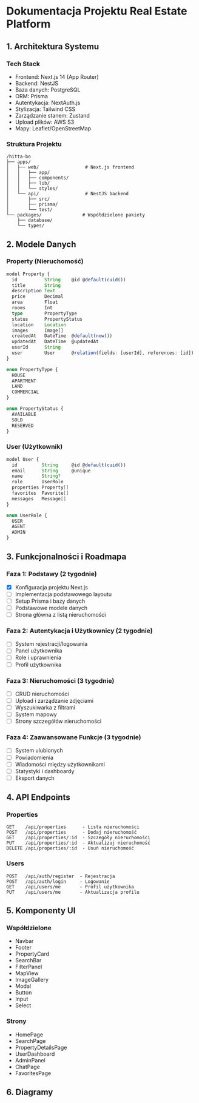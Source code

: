 # Dokumentacja Projektu Real Estate Platform

## 1. Architektura Systemu

### Tech Stack
- Frontend: Next.js 14 (App Router)
- Backend: NestJS
- Baza danych: PostgreSQL
- ORM: Prisma
- Autentykacja: NextAuth.js
- Stylizacja: Tailwind CSS
- Zarządzanie stanem: Zustand
- Upload plików: AWS S3
- Mapy: Leaflet/OpenStreetMap

### Struktura Projektu
```
/hitta-bo
├── apps/
│   ├── web/                 # Next.js frontend
│   │   ├── app/            
│   │   ├── components/     
│   │   ├── lib/           
│   │   └── styles/         
│   └── api/                 # NestJS backend
│       ├── src/
│       ├── prisma/
│       └── test/
└── packages/               # Współdzielone pakiety
    ├── database/
    └── types/
```

## 2. Modele Danych

### Property (Nieruchomość)
```typescript
model Property {
  id          String    @id @default(cuid())
  title       String
  description Text
  price       Decimal
  area        Float
  rooms       Int
  type        PropertyType
  status      PropertyStatus
  location    Location
  images      Image[]
  createdAt   DateTime  @default(now())
  updatedAt   DateTime  @updatedAt
  userId      String
  user        User      @relation(fields: [userId], references: [id])
}

enum PropertyType {
  HOUSE
  APARTMENT
  LAND
  COMMERCIAL
}

enum PropertyStatus {
  AVAILABLE
  SOLD
  RESERVED
}
```

### User (Użytkownik)
```typescript
model User {
  id         String     @id @default(cuid())
  email      String     @unique
  name       String?
  role       UserRole
  properties Property[]
  favorites  Favorite[]
  messages   Message[]
}

enum UserRole {
  USER
  AGENT
  ADMIN
}
```

## 3. Funkcjonalności i Roadmapa

### Faza 1: Podstawy (2 tygodnie)
- [x] Konfiguracja projektu Next.js
- [ ] Implementacja podstawowego layoutu
- [ ] Setup Prisma i bazy danych
- [ ] Podstawowe modele danych
- [ ] Strona główna z listą nieruchomości

### Faza 2: Autentykacja i Użytkownicy (2 tygodnie)
- [ ] System rejestracji/logowania
- [ ] Panel użytkownika
- [ ] Role i uprawnienia
- [ ] Profil użytkownika

### Faza 3: Nieruchomości (3 tygodnie)
- [ ] CRUD nieruchomości
- [ ] Upload i zarządzanie zdjęciami
- [ ] Wyszukiwarka z filtrami
- [ ] System mapowy
- [ ] Strony szczegółów nieruchomości

### Faza 4: Zaawansowane Funkcje (3 tygodnie)
- [ ] System ulubionych
- [ ] Powiadomienia
- [ ] Wiadomości między użytkownikami
- [ ] Statystyki i dashboardy
- [ ] Eksport danych

## 4. API Endpoints

### Properties
```
GET    /api/properties      - Lista nieruchomości
POST   /api/properties      - Dodaj nieruchomość
GET    /api/properties/:id  - Szczegóły nieruchomości
PUT    /api/properties/:id  - Aktualizuj nieruchomość
DELETE /api/properties/:id  - Usuń nieruchomość
```

### Users
```
POST   /api/auth/register  - Rejestracja
POST   /api/auth/login     - Logowanie
GET    /api/users/me       - Profil użytkownika
PUT    /api/users/me       - Aktualizacja profilu
```

## 5. Komponenty UI

### Współdzielone
- Navbar
- Footer
- PropertyCard
- SearchBar
- FilterPanel
- MapView
- ImageGallery
- Modal
- Button
- Input
- Select

### Strony
- HomePage
- SearchPage
- PropertyDetailsPage
- UserDashboard
- AdminPanel
- ChatPage
- FavoritesPage

## 6. Diagramy